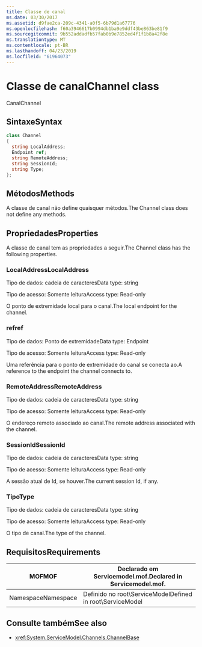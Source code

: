```yaml
---
title: Classe de canal
ms.date: 03/30/2017
ms.assetid: d9fae2ca-209c-4341-a0f5-6b79d1a67776
ms.openlocfilehash: f60a3946617b0994db1ba9e9ddf43be863be81f9
ms.sourcegitcommit: 9b552addadfb57fab0b9e7852ed4f1f1b8a42f8e
ms.translationtype: MT
ms.contentlocale: pt-BR
ms.lasthandoff: 04/23/2019
ms.locfileid: "61964073"
---
```

# <a name="channel-class"></a><span data-ttu-id="ffb92-102">Classe de canal</span><span class="sxs-lookup"><span data-stu-id="ffb92-102">Channel class</span></span>
<span data-ttu-id="ffb92-103">Canal</span><span class="sxs-lookup"><span data-stu-id="ffb92-103">Channel</span></span>  
  
## <a name="syntax"></a><span data-ttu-id="ffb92-104">Sintaxe</span><span class="sxs-lookup"><span data-stu-id="ffb92-104">Syntax</span></span>  
  
```csharp
class Channel  
{  
  string LocalAddress;  
  Endpoint ref;  
  string RemoteAddress;  
  string SessionId;  
  string Type;  
};  
```  
  
## <a name="methods"></a><span data-ttu-id="ffb92-105">Métodos</span><span class="sxs-lookup"><span data-stu-id="ffb92-105">Methods</span></span>  
 <span data-ttu-id="ffb92-106">A classe de canal não define quaisquer métodos.</span><span class="sxs-lookup"><span data-stu-id="ffb92-106">The Channel class does not define any methods.</span></span>  
  
## <a name="properties"></a><span data-ttu-id="ffb92-107">Propriedades</span><span class="sxs-lookup"><span data-stu-id="ffb92-107">Properties</span></span>  
 <span data-ttu-id="ffb92-108">A classe de canal tem as propriedades a seguir.</span><span class="sxs-lookup"><span data-stu-id="ffb92-108">The Channel class has the following properties.</span></span>  
  
### <a name="localaddress"></a><span data-ttu-id="ffb92-109">LocalAddress</span><span class="sxs-lookup"><span data-stu-id="ffb92-109">LocalAddress</span></span>  
 <span data-ttu-id="ffb92-110">Tipo de dados: cadeia de caracteres</span><span class="sxs-lookup"><span data-stu-id="ffb92-110">Data type: string</span></span>  
  
 <span data-ttu-id="ffb92-111">Tipo de acesso: Somente leitura</span><span class="sxs-lookup"><span data-stu-id="ffb92-111">Access type: Read-only</span></span>  
  
 <span data-ttu-id="ffb92-112">O ponto de extremidade local para o canal.</span><span class="sxs-lookup"><span data-stu-id="ffb92-112">The local endpoint for the channel.</span></span>  
  
### <a name="ref"></a><span data-ttu-id="ffb92-113">ref</span><span class="sxs-lookup"><span data-stu-id="ffb92-113">ref</span></span>  
 <span data-ttu-id="ffb92-114">Tipo de dados: Ponto de extremidade</span><span class="sxs-lookup"><span data-stu-id="ffb92-114">Data type: Endpoint</span></span>  
  
 <span data-ttu-id="ffb92-115">Tipo de acesso: Somente leitura</span><span class="sxs-lookup"><span data-stu-id="ffb92-115">Access type: Read-only</span></span>  
  
 <span data-ttu-id="ffb92-116">Uma referência para o ponto de extremidade do canal se conecta ao.</span><span class="sxs-lookup"><span data-stu-id="ffb92-116">A reference to the endpoint the channel connects to.</span></span>  
  
### <a name="remoteaddress"></a><span data-ttu-id="ffb92-117">RemoteAddress</span><span class="sxs-lookup"><span data-stu-id="ffb92-117">RemoteAddress</span></span>  
 <span data-ttu-id="ffb92-118">Tipo de dados: cadeia de caracteres</span><span class="sxs-lookup"><span data-stu-id="ffb92-118">Data type: string</span></span>  
  
 <span data-ttu-id="ffb92-119">Tipo de acesso: Somente leitura</span><span class="sxs-lookup"><span data-stu-id="ffb92-119">Access type: Read-only</span></span>  
  
 <span data-ttu-id="ffb92-120">O endereço remoto associado ao canal.</span><span class="sxs-lookup"><span data-stu-id="ffb92-120">The remote address associated with the channel.</span></span>  
  
### <a name="sessionid"></a><span data-ttu-id="ffb92-121">SessionId</span><span class="sxs-lookup"><span data-stu-id="ffb92-121">SessionId</span></span>  
 <span data-ttu-id="ffb92-122">Tipo de dados: cadeia de caracteres</span><span class="sxs-lookup"><span data-stu-id="ffb92-122">Data type: string</span></span>  
  
 <span data-ttu-id="ffb92-123">Tipo de acesso: Somente leitura</span><span class="sxs-lookup"><span data-stu-id="ffb92-123">Access type: Read-only</span></span>  
  
 <span data-ttu-id="ffb92-124">A sessão atual de Id, se houver.</span><span class="sxs-lookup"><span data-stu-id="ffb92-124">The current session Id, if any.</span></span>  
  
### <a name="type"></a><span data-ttu-id="ffb92-125">Tipo</span><span class="sxs-lookup"><span data-stu-id="ffb92-125">Type</span></span>  
 <span data-ttu-id="ffb92-126">Tipo de dados: cadeia de caracteres</span><span class="sxs-lookup"><span data-stu-id="ffb92-126">Data type: string</span></span>  
  
 <span data-ttu-id="ffb92-127">Tipo de acesso: Somente leitura</span><span class="sxs-lookup"><span data-stu-id="ffb92-127">Access type: Read-only</span></span>  
  
 <span data-ttu-id="ffb92-128">O tipo de canal.</span><span class="sxs-lookup"><span data-stu-id="ffb92-128">The type of the channel.</span></span>  
  
## <a name="requirements"></a><span data-ttu-id="ffb92-129">Requisitos</span><span class="sxs-lookup"><span data-stu-id="ffb92-129">Requirements</span></span>  
  
|<span data-ttu-id="ffb92-130">MOF</span><span class="sxs-lookup"><span data-stu-id="ffb92-130">MOF</span></span>|<span data-ttu-id="ffb92-131">Declarado em Servicemodel.mof.</span><span class="sxs-lookup"><span data-stu-id="ffb92-131">Declared in Servicemodel.mof.</span></span>|  
|---------|-----------------------------------|  
|<span data-ttu-id="ffb92-132">Namespace</span><span class="sxs-lookup"><span data-stu-id="ffb92-132">Namespace</span></span>|<span data-ttu-id="ffb92-133">Definido no root\ServiceModel</span><span class="sxs-lookup"><span data-stu-id="ffb92-133">Defined in root\ServiceModel</span></span>|  
  
## <a name="see-also"></a><span data-ttu-id="ffb92-134">Consulte também</span><span class="sxs-lookup"><span data-stu-id="ffb92-134">See also</span></span>

- <xref:System.ServiceModel.Channels.ChannelBase>
